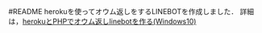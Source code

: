#README
herokuを使ってオウム返しをするLINEBOTを作成しました．
詳細は，[herokuとPHPでオウム返しlinebotを作る(Windows10)](https://qiita.com/rintaro1204/items/f96b81e769648bdff3a8)